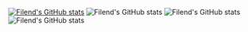 [![Filend's GitHub stats](https://github-readme-stats.vercel.app/api?username=Fil-end)](https://github.com/anuraghazra/github-readme-stats)
![Filend's GitHub stats](https://github-readme-stats.vercel.app/api?username=anuraghazra&show=reviews,discussions_started,discussions_answered,prs_merged,prs_merged_percentage)
![Filend's GitHub stats](https://github-readme-stats.vercel.app/api?username=anuraghazra&show_icons=true)
![Filend's GitHub stats](https://github-readme-stats.vercel.app/api?username=anuraghazra&show_icons=true&theme=radical)

